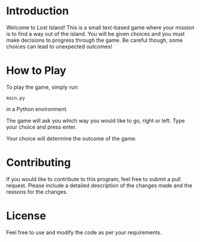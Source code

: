 # Introduction

Welcome to Lost Island! This is a small text-based game where your mission is to find a way out of the island. You will be given choices and you must make decisions to progress through the game. Be careful though, some choices can lead to unexpected outcomes!

# How to Play

To play the game, simply run:
~~~
main.py
~~~
in a Python environment.  

The game will ask you which way you would like to go, right or left. Type your choice and press enter.  

Your choice will determine the outcome of the game.  

# Contributing

If you would like to contribute to this program, feel free to submit a pull request. Please include a detailed description of the changes made and the reasons for the changes.

# License

Feel free to use and modify the code as per your requirements.
